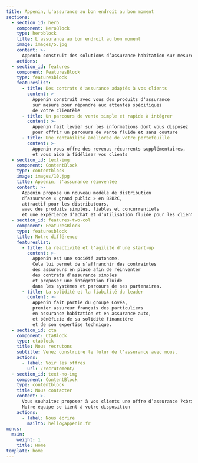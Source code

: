 ```yaml
---
title: Appenin, L'assurance au bon endroit au bon moment
sections:
  - section_id: hero
    component: HeroBlock
    type: heroblock
    title: L'assurance au bon endroit au bon moment
    image: images/5.jpg
    content: >-
      Appenin construit des solutions d’assurance habitation sur mesure pour vos clients particuliers.
    actions:
  - section_id: features
    component: FeaturesBlock
    type: featuresblock
    featureslist:
      - title: Des contrats d'assurance adaptés à vos clients
        content: >-
          Appenin construit avec vous des produits d'assurance
          sur mesure pour répondre aux attentes spécifiques 
          de votre clientèle
      - title: Un parcours de vente simple et rapide à intégrer
        content: >-
          Appenin fait levier sur les informations dont vous disposez 
          pour offrir un parcours de vente fluide et sans couture
      - title: Une rentabilité améliorée de votre portefeuille
        content: >-
          Appenin vous offre des revenus récurrents supplémentaires, 
          et vous aide à fidéliser vos clients
  - section_id: text-img
    component: ContentBlock
    type: contentblock
    image: images/10.jpg
    title: Appenin, l'assurance réinventée
    content: >-
      Appenin propose un nouveau modèle de distribution 
      d’assurance « grand public » en B2B2C, 
      attractif pour les distributeurs, 
      avec des produits simples, fiables et concurrentiels 
      et une expérience d’achat et d’utilisation fluide pour les clients.
  - section_id: features-two-col
    component: FeaturesBlock
    type: featuresblock
    title: Notre différence
    featureslist:
      - title: La réactivité et l'agilité d'une start-up
        content: >-
          Appenin est une société autonome. 
          Cela lui permet de s’affranchir des contraintes 
          des assureurs en place afin de réinventer 
          des contrats d’assurance simples 
          et proposer une intégration fluide 
          dans les systèmes et parcours de ses partenaires.
      - title: La solidité et la fiabilité du leader
        content: >-
          Appenin fait partie du groupe Covéa,
          premier assureur français des particuliers 
          en assurance habitation et en assurance auto,
          et bénéficie de sa solidité financière
          et de son expertise technique.
  - section_id: cta
    component: CtaBlock
    type: ctablock
    title: Nous recrutons
    subtitle: Venez construire le futur de l'assurance avec nous.
    actions:
      - label: Voir les offres
        url: /recrutement/
  - section_id: text-no-img
    component: ContentBlock
    type: contentblock
    title: Nous contacter
    content: >-
      Vous souhaitez proposer à vos clients une offre d’assurance ?<br>
      Notre équipe se tient à votre disposition 
    actions:
      - label: Nous écrire
        mailto: hello@appenin.fr
menus:
  main:
    weight: 1
    title: Home
template: home
---
```

